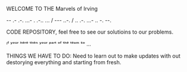 WELCOME TO THE Marvels of Irving

-- .- .-. ...- . .-.. ... / --- ..-. / .. .-. ...- .. -. --.

CODE REPOSITORY, feel free to see our solutioins to our problems.

ᶦᶠ ʸᵒᵘʳ ʰᵉʳᵉ ᵗʰᵉⁿ ʸᵒᵘʳ ᵖᵃʳᵗ ᵒᶠ ᵗʰᵉ ᵗᵉᵃᵐ ˢᵒ ...

THINGS WE HAVE TO DO:
Need to learn out to make updates with out destorying everything and starting from fresh.